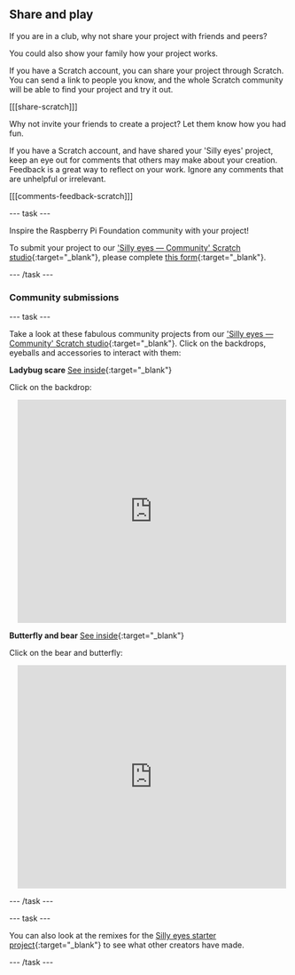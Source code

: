## Share and play

If you are in a club, why not share your project with friends and peers?

You could also show your family how your project works.

If you have a Scratch account, you can share your project through Scratch. You can send a link to people you know, and the whole Scratch community will be able to find your project and try it out.

[[[share-scratch]]]

Why not invite your friends to create a project? Let them know how you had fun.

If you have a Scratch account, and have shared your 'Silly eyes' project, keep an eye out for comments that others may make about your creation. Feedback is a great way to reflect on your work. Ignore any comments that are unhelpful or irrelevant.

[[[comments-feedback-scratch]]]

--- task ---

Inspire the Raspberry Pi Foundation community with your project!

To submit your project to our ['Silly eyes — Community' Scratch studio](https://scratch.mit.edu/studios/29120534){:target="_blank"}, please complete [this form](https://form.raspberrypi.org/f/community-project-submissions){:target="_blank"}.

--- /task ---

### Community submissions

--- task ---

Take a look at these fabulous community projects from our ['Silly eyes — Community' Scratch studio](https://scratch.mit.edu/studios/29079784){:target="_blank"}. Click on the backdrops, eyeballs and accessories to interact with them:

**Ladybug scare** [See inside](https://scratch.mit.edu/projects/517735755/editor){:target="_blank"}

Click on the backdrop:

<div class="scratch-preview" style="margin-left: 15px;">
  <iframe allowtransparency="true" width="485" height="402" src="https://scratch.mit.edu/projects/embed/517735755/?autostart=false" frameborder="0"></iframe>
</div>

**Butterfly and bear** [See inside](https://scratch.mit.edu/projects/569624392/editor){:target="_blank"}

Click on the bear and butterfly:

<div class="scratch-preview" style="margin-left: 15px;">
  <iframe allowtransparency="true" width="485" height="402" src="https://scratch.mit.edu/projects/embed/569624392/?autostart=false" frameborder="0"></iframe>
</div>

--- /task ---

--- task ---

You can also look at the remixes for the [Silly eyes starter project](https://scratch.mit.edu/projects/582221984/remixes){:target="_blank"} to see what other creators have made.

--- /task --- 
